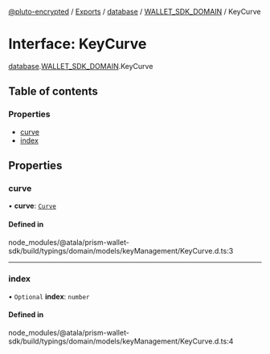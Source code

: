 [@pluto-encrypted](../README.md) / [Exports](../modules.md) / [database](../modules/database-1.md) / [WALLET\_SDK\_DOMAIN](../modules/database-1.WALLET_SDK_DOMAIN.md) / KeyCurve

# Interface: KeyCurve

[database](../modules/database-1.md).[WALLET\_SDK\_DOMAIN](../modules/database-1.WALLET_SDK_DOMAIN.md).KeyCurve

## Table of contents

### Properties

- [curve](database-1.WALLET_SDK_DOMAIN.KeyCurve.md#curve)
- [index](database-1.WALLET_SDK_DOMAIN.KeyCurve.md#index)

## Properties

### curve

• **curve**: [`Curve`](../enums/database-1.WALLET_SDK_DOMAIN.Curve.md)

#### Defined in

node_modules/@atala/prism-wallet-sdk/build/typings/domain/models/keyManagement/KeyCurve.d.ts:3

___

### index

• `Optional` **index**: `number`

#### Defined in

node_modules/@atala/prism-wallet-sdk/build/typings/domain/models/keyManagement/KeyCurve.d.ts:4
